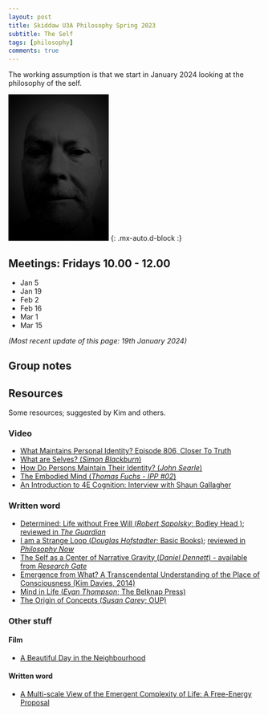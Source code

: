 ```yaml
---
layout: post
title: Skiddaw U3A Philosophy Spring 2023
subtitle: The Self
tags: [philosophy]
comments: true
---
```


The working assumption is that we start in January 2024 looking at the philosophy of the self.

![Time](/assets/img/face.jpg)
{: .mx-auto.d-block :}

## Meetings: Fridays 10.00 - 12.00 

* Jan 5
* Jan 19
* Feb 2
* Feb 16
* Mar 1
* Mar 15


_(Most recent update of this page: 19th January 2024)_

## Group notes

## Resources

Some resources; suggested by Kim and others.

### Video
* [What Maintains Personal Identity?  Episode 806, Closer To Truth](https://www.youtube.com/watch?v=R3v4sqR-SmU)
* [What are Selves?   (_Simon Blackburn_)](https://www.youtube.com/watch?v=kl8fD2H0xyI)
* [How Do Persons Maintain Their Identity? (_John Searle_)](https://www.youtube.com/watch?v=WwipmspceOU)
* [The Embodied Mind (_Thomas Fuchs - IPP #02_)](https://www.youtube.com/watch?v=6WN8RG1AHTA)
* [An Introduction to 4E Cognition: Interview with Shaun Gallagher](https://www.youtube.com/watch?v=M7ghXdujfLE)

### Written word
* [Determined: Life without Free Will (_Robert Sapolsky_; Bodley Head )](https://www.penguin.co.uk/books/438662/determined-by-sapolsky-robert/9781847925534); [reviewed in _The Guardian_](https://www.theguardian.com/books/2023/oct/24/determined-life-without-free-will-by-robert-sapolsky-review-the-hard-science-of-decisions)
* [I am a Strange Loop (_Douglas Hofstadter_; Basic Books)](https://www.hachettebookgroup.com/titles/douglas-r-hofstadter/i-am-a-strange-loop/9780465030798/); [reviewed in _Philosophy Now_](https://philosophynow.org/issues/78/I_Am_A_Strange_Loop_by_Douglas_Hofstadter)
* [The Self as a Center of Narrative Gravity (_Daniel Dennett_) - available from _Research Gate_](https://www.researchgate.net/publication/28762358_The_Self_as_a_Center_of_Narrative_Gravity/link/5c1bb8bf92851c22a3399a79/download?_tp=eyJjb250ZXh0Ijp7ImZpcnN0UGFnZSI6InB1YmxpY2F0aW9uIiwicGFnZSI6InB1YmxpY2F0aW9uIn19)
* [Emergence from What?  A Transcendental Understanding of the Place of Consciousness (Kim Davies, 2014)](/assets/documents/efwjap.pdf)
* [Mind in Life (_Evan Thompson_; The Belknap Press)](https://lchc.ucsd.edu/MCA/Mail/xmcamail.2012_03.dir/pdf3okBxYPBXw.pdf)
* [The Origin of Concepts (_Susan Carey_; OUP)](https://global.oup.com/academic/product/the-origin-of-concepts-9780199838806?cc=gb&lang=en&)

### Other stuff

#### Film

* [A Beautiful Day in the Neighbourhood](https://www.imdb.com/title/tt3224458/)

#### Written word

* [A Multi-scale View of the Emergent Complexity of Life: A Free-Energy Proposal](https://www.researchgate.net/publication/325473101_A_Multi-scale_View_of_the_Emergent_Complexity_of_Life_A_Free-Energy_Proposal)
